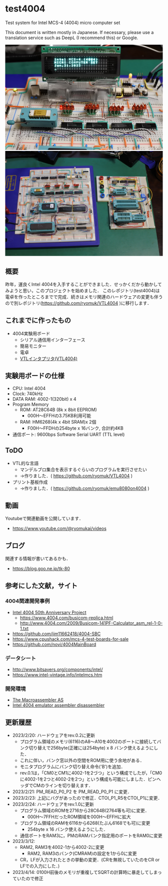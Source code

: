 # test4004
Test system for Intel MCS-4 (4004)  micro computer set

This document is written mostly in Japanese.
If necessary, please use a translation service such as DeepL (I recommend this) or Google.

![](images/title.jpg)
![](images/breadboard.jpg)

## 概要
昨年，運良くIntel 4004を入手することができました．せっかくだから動かしてみようと思い，このプロジェクトを始めました．
このレポジトリ(test4004)は電卓を作ったところまでで完成．続きはメモリ関連のハードウェアの変更も伴うので別レポジトリ(https://github.com/ryomuk/VTL4004 )に移行します．

## これまでに作ったもの
- 4004実験用ボード
  - シリアル通信用インターフェース
  - 簡易モニター
  - 電卓
  - [VTLインタプリタ(VTL4004)](https://github.com/ryomuk/VTL4004)

## 実験用ボードの仕様
- CPU: Intel 4004
- Clock: 740kHz
- DATA RAM: 4002-1(320bit) x 4
- Program Memory
  - ROM: AT28C64B (8k x 8bit EEPROM)
    - 000H〜EFFHの3.75KB利用可能
  - RAM: HM6268(4k x 4bit SRAM)x 2個
    - F00H〜FFDHの254byte x 16バンク, 合計約4KB
- 通信ポート: 9600bps Software Serial UART (TTL level)

## ToDO
- VTL的な言語
  - マンデルブロ集合を表示するぐらいのプログラムを実行させたい
  - →作りました．( https://github.com/ryomuk/VTL4004 )
- プリント基板作成
  - →作りました．( https://github.com/ryomuk/emu8080on4004 )

## 動画
Youtubeで関連動画を公開しています．
- https://www.youtube.com/@ryomukai/videos

## ブログ
関連する情報が書いてあるかも．
- https://blog.goo.ne.jp/tk-80

## 参考にした文献，サイト
### 4004関連開発事例
- [Intel 4004  50th Anniversary Project](https://www.4004.com/)
  - https://www.4004.com/busicom-replica.html
  - http://www.4004.com/2009/Busicom-141PF-Calculator_asm_rel-1-0-1.txt
- https://github.com/jim11662418/4004-SBC
- https://www.cpushack.com/mcs-4-test-boards-for-sale
- https://github.com/novi/4004MainBoard

### データシート
- http://www.bitsavers.org/components/intel/
- https://www.intel-vintage.info/intelmcs.htm

### 開発環境
- [The Macroassembler AS](http://john.ccac.rwth-aachen.de:8000/as/)
- [Intel 4004 emulator assembler disassembler](http://e4004.szyc.org/)

## 更新履歴
- 2023/2/20: ハードウェアをrev.0.2に更新
  - プログラム領域のメモリ(6116)のA8〜A10を4002のポートに接続してバンク切り替えで256byte(正確には254byte) x 8 バンク使えるようにした．
  -  これに伴い，バンク窓以外の空間をROM用に使う余地がある．
  - モニタプログラムにバンク切り替え命令('B')を追加．
  - rev.0.1は，「CM0とCM1に4002-1を2づつ」という構成でしたが，「CM0に4002-1を2つと4002-2を2つ」という構成も可能にしました．ピンヘッダでCMのラインを切り替えます．
- 2023/2/21: PM_READ_P0_P2 を PM_READ_P0_P1 に変更．
- 2023/2/23: 上記にバグがあったので修正．CTOI_P1_R5をCTOI_P1に変更．
- 2023/2/24: ハードウェアをrev.1.0に更新
  - プログラム領域のROMを2716から28C64B(2764等も可)に変更．
    - 000H〜7FFHだったROM領域を000H〜EFFHに拡大
  - プログラム領域のRAMを6116から6268(たぶん6168でも可)に変更
    - 254byte x 16 バンク使えるようにした．
  - 通信ポートをRAM3に，PMのRAMバンク指定用のポートをRAM0に変更
- 2023/3/12:
  - RAM2, RAM3を4002-1から4002-2に変更
    - RAM2, RAM3のバンク(CMRAM)の設定を1から0に変更
  - CR，LFが入力されたときの挙動の変更．(CRを無視していたのをCR or LFでの入力にした．)
- 2023/4/14: 0100H前後のメモリが重複してSQRTの計算時に暴走してしまっていたので修正
